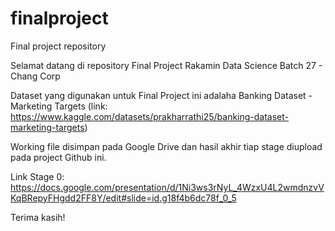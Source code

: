# finalproject
Final project repository

Selamat datang di repository Final Project Rakamin Data Science Batch 27 - Chang Corp

Dataset yang digunakan untuk Final Project ini adalaha Banking Dataset - Marketing Targets (link: https://www.kaggle.com/datasets/prakharrathi25/banking-dataset-marketing-targets)

Working file disimpan pada Google Drive dan hasil akhir tiap stage diupload pada project Github ini.

Link Stage 0: https://docs.google.com/presentation/d/1Ni3ws3rNyL_4WzxU4L2wmdnzvVKqBRepyFHgdd2FF8Y/edit#slide=id.g18f4b6dc78f_0_5

Terima kasih!
